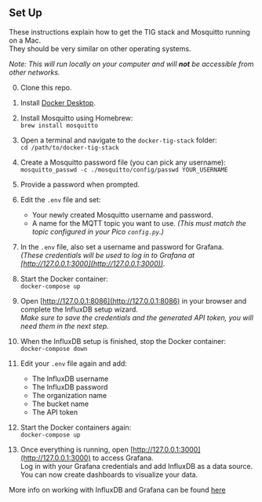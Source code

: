 ## Set Up

These instructions explain how to get the TIG stack and Mosquitto running on a Mac.  
They should be very similar on other operating systems.

_Note: This will run locally on your computer and will __not__ be accessible from other networks._

0. Clone this repo.

1. Install [Docker Desktop](https://docs.docker.com/desktop/setup/install/mac-install/).

2. Install Mosquitto using Homebrew:  
   `brew install mosquitto`

3. Open a terminal and navigate to the `docker-tig-stack` folder:  
   `cd /path/to/docker-tig-stack`

4. Create a Mosquitto password file (you can pick any username):  
   `mosquitto_passwd -c ./mosquitto/config/passwd YOUR_USERNAME`

5. Provide a password when prompted.

6. Edit the `.env` file and set:  
   - Your newly created Mosquitto username and password.  
   - A name for the MQTT topic you want to use. _(This must match the topic configured in your Pico `config.py`.)_

7. In the `.env` file, also set a username and password for Grafana.  
   _(These credentials will be used to log in to Grafana at [http://127.0.0.1:3000](http://127.0.0.1:3000))._

8. Start the Docker container:  
   `docker-compose up`

9. Open [http://127.0.0.1:8086](http://127.0.0.1:8086) in your browser and complete the InfluxDB setup wizard.  
   _Make sure to save the credentials and the generated API token, you will need them in the next step._

10. When the InfluxDB setup is finished, stop the Docker container:  
    `docker-compose down`

11. Edit your `.env` file again and add:  
    - The InfluxDB username  
    - The InfluxDB password  
    - The organization name  
    - The bucket name  
    - The API token

12. Start the Docker containers again:  
    `docker-compose up`

13. Once everything is running, open [http://127.0.0.1:3000](http://127.0.0.1:3000) to access Grafana.  
    Log in with your Grafana credentials and add InfluxDB as a data source.  
    You can now create dashboards to visualize your data.

More info on working with InfluxDB and Grafana can be found [here](https://grafana.com/docs/grafana/latest/getting-started/get-started-grafana-influxdb/) 